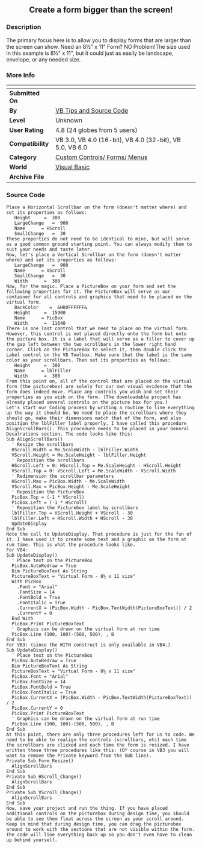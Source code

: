 ﻿<div align="center">

## Create a form bigger than the screen\!


</div>

### Description

The primary focus here is to allow you to display forms that are larger than the screen can show. Need an 8½" x 11" Form? NO Problem!The size used in this example is 8½" x 11", but it could just as easily be landscape, envelope, or any needed size.
 
### More Info
 


<span>             |<span>
---                |---
**Submitted On**   |
**By**             |[VB Tips and Source Code](https://github.com/Planet-Source-Code/PSCIndex/blob/master/ByAuthor/vb-tips-and-source-code.md)
**Level**          |Unknown
**User Rating**    |4.8 (24 globes from 5 users)
**Compatibility**  |VB 3\.0, VB 4\.0 \(16\-bit\), VB 4\.0 \(32\-bit\), VB 5\.0, VB 6\.0
**Category**       |[Custom Controls/ Forms/  Menus](https://github.com/Planet-Source-Code/PSCIndex/blob/master/ByCategory/custom-controls-forms-menus__1-4.md)
**World**          |[Visual Basic](https://github.com/Planet-Source-Code/PSCIndex/blob/master/ByWorld/visual-basic.md)
**Archive File**   |[](https://github.com/Planet-Source-Code/vb-tips-and-source-code-create-a-form-bigger-than-the-screen__1-153/archive/master.zip)





### Source Code

```
Place a Horizontal Scrollbar on the form (doesn't matter where) and set its properties as follows:
   Height     =  300
   LargeChange   =  900
   Name      = HScroll
   SmallChange   =  30
These properties do not need to be identical to mine, but will serve as a good common ground starting point. You can always modify them to suit your needs and taste later.
Now, let's place a Vertical Scrollbar on the form (doesn't matter where) and set its properties as follows:
   LargeChange   =  900
   Name      = VScroll
   SmallChange   =  30
   Width      =  300
Now, for the magic. Place a PictureBox on your form and set the following properties for it. The PictureBox will serve as our container for all controls and graphics that need to be placed on the virtual form.
   BackColor    =  &H00FFFFFF&
   Height     =  15900
   Name      = PicBox
   Width      =  11640
There is one last control that we need to place on the virtual form. However, this control is not placed directly onto the form but onto the picture box. It is a label that will serve as a filler to cover up the gap left between the two scrollbars in the lower right hand corner. Click on the PictureBox to select it, then double click the Label control on the VB Toolbox. Make sure that the label is the same color as your scrollbars. Then set its properties as follows:
   Height     =  300
   Name      = lblFiller
   Width      =  300
From this point on, all of the control that are placed on the virtual form (the picturebox) are solely for our own visual evidence that the form does indeed move. Place any controls you wish and set their properties as you wish on the form. (The downloadable project has already placed several controls on the picture box for you.)
Let's start our Coding process by writing a routine to line everything up the way it should be. We need to place the scrollbars where they should go, make their dimensions match that of the form, and also position the lblFiller label properly. I have called this procedure AlignScrollBars(). This procedure needs to be placed in your General Decalrations section. The code looks like this:
Sub AlignScrollBars()
  ' Resize the scrollbars
  HScroll.Width = Me.ScaleWidth - lblFiller.Width
  VScroll.Height = Me.ScaleHeight - lblFiller.Height
  ' Reposition the scrollbars
  HScroll.Left = 0: HScroll.Top = Me.ScaleHeight - HScroll.Height
  VScroll.Top = 0: VScroll.Left = Me.ScaleWidth - VScroll.Width
  ' Redimension the scrollbar parameters
  HScroll.Max = PicBox.Width - Me.ScaleWidth
  VScroll.Max = PicBox.Height - Me.ScaleHeight
  ' Reposition the PictureBox
  PicBox.Top = (-1 * VScroll)
  PicBox.Left = (-1 * HScroll)
  ' Reposition the Picturebox label by scrollbars
  lblFiller.Top = VScroll.Height + VScroll - 30
  lblFiller.Left = HScroll.Width + HScroll - 30
  UpdateDisplay
End Sub
Note the call to UpdateDisplay. That procedure is just for the fun of it. I have used it to create some text and a graphic on the form at run time. This is what the procedure looks like.
For VB4:
Sub UpdateDisplay()
  ' Place text on the PictureBox
  PicBox.AutoRedraw = True
  Dim PictureBoxText As String
  PictureBoxText = "Virtual Form - 8½ x 11 size"
  With PicBox
    .Font = "Arial"
    .FontSize = 14
    .FontBold = True
    .FontItalic = True
    .CurrentX = (PicBox.Width - PicBox.TextWidth(PictureBoxText)) / 2
    .CurrentY = 0
  End With
  PicBox.Print PictureBoxText
  ' Graphics can be drawn on the virtual form at run time
  PicBox.Line (100, 100)-(500, 500), , B
End Sub
For VB3: (since the WITH construct is only available in VB4.)
Sub UpdateDisplay()
  ' Place text on the PictureBox
  PicBox.AutoRedraw = True
  Dim PictureBoxText As String
  PictureBoxText = "Virtual Form - 8½ x 11 size"
  PicBox.Font = "Arial"
  PicBox.FontSize = 14
  PicBox.FontBold = True
  PicBox.FontItalic = True
  PicBox.CurrentX = (PicBox.Width - PicBox.TextWidth(PictureBoxText)) / 2
  PicBox.CurrentY = 0
  PicBox.Print PictureBoxText
  ' Graphics can be drawn on the virtual form at run time
  PicBox.Line (100, 100)-(500, 500), , B
End Sub
At this point, there are only three procedures left for us to code. We need to be able to realign the controls (scrollbars, etc) each time the scrollbars are clicked and each time the form is resized. I have written these three procedures like this: (Of course in VB3 you will want to remove the Private keyword from the SUB line).
Private Sub Form_Resize()
  AlignScrollBars
End Sub
Private Sub HScroll_Change()
  AlignScrollBars
End Sub
Private Sub VScroll_Change()
  AlignScrollBars
End Sub
Now, save your project and run the thing. If you have placed additional controls on the picturebox during design time, you should be able to see them float across the screen as your scroll around. Keep in mind that during design time, you can drag the picturebox around to work with the sections that are not visible within the form. The code will line everything back up so you don't even have to clean up behind yourself.
```

